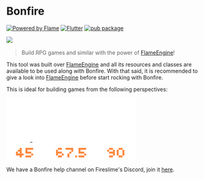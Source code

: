 
# Bonfire

[![Powered by Flame](https://img.shields.io/badge/Powered%20by-%F0%9F%94%A5-orange.svg)](https://flame-engine.org)
[![Flutter](https://img.shields.io/badge/Made%20with-Flutter-blue.svg)](https://flutter.dev/)
[![pub package](https://img.shields.io/pub/v/bonfire.svg)](https://pub.dev/packages/bonfire)

![](_media/example.gif)

> Build RPG games and similar with the power of [FlameEngine](https://flame-engine.org/)!

This tool was built over [FlameEngine](https://flame-engine.org/) and all its resources and classes are available to be used along with Bonfire. With that said, it is recommended to give a look into [FlameEngine](https://flame-engine.org/) before start rocking with Bonfire.  

This is ideal for building games from the following perspectives:

![](_media/perspectiva.png)

We have a Bonfire help channel on Fireslime's Discord, join it [here](https://discord.gg/8HXD2t).
